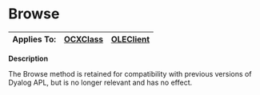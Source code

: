




<h1 class="heading"><span class="name">Browse</span></h1>

| Applies To: | [OCXClass](../a-z/ocxclass.md) | [OLEClient](../a-z/oleclient.md) |
| --- | --- | ---  |


**Description**


The Browse method is retained for compatibility with previous versions of Dyalog APL, but is no longer relevant and has no effect.



